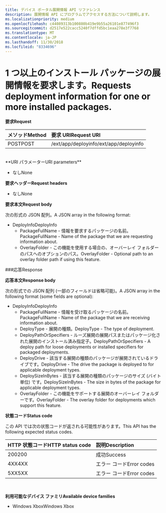 ```yaml
---
title: デバイス ポータル展開情報 API リファレンス
description: 展開情報 API にプログラムでアクセスする方法について説明します。
ms.localizationpriority: medium
ms.openlocfilehash: c44089313b100880b419e9b55a26101e877496f3
ms.sourcegitcommit: d2517e522cacc5240f7dffd5bc1eaa278e3f7768
ms.translationtype: MT
ms.contentlocale: ja-JP
ms.lasthandoff: 11/30/2018
ms.locfileid: "8334696"
---
```

# <a name="requests-deployment-information-for-one-or-more-installed-packages"></a><span data-ttu-id="c39a8-103">1 つ以上のインストール パッケージの展開情報を要求します。</span><span class="sxs-lookup"><span data-stu-id="c39a8-103">Requests deployment information for one or more installed packages.</span></span>

**<span data-ttu-id="c39a8-104">要求</span><span class="sxs-lookup"><span data-stu-id="c39a8-104">Request</span></span>**

<span data-ttu-id="c39a8-105">メソッド</span><span class="sxs-lookup"><span data-stu-id="c39a8-105">Method</span></span>      | <span data-ttu-id="c39a8-106">要求 URI</span><span class="sxs-lookup"><span data-stu-id="c39a8-106">Request URI</span></span>
:------     | :------
<span data-ttu-id="c39a8-107">POST</span><span class="sxs-lookup"><span data-stu-id="c39a8-107">POST</span></span> | <span data-ttu-id="c39a8-108">/ext/app/deployinfo</span><span class="sxs-lookup"><span data-stu-id="c39a8-108">/ext/app/deployinfo</span></span>
<br />
**<span data-ttu-id="c39a8-109">URI パラメーター</span><span class="sxs-lookup"><span data-stu-id="c39a8-109">URI parameters</span></span>**

 - <span data-ttu-id="c39a8-110">なし</span><span class="sxs-lookup"><span data-stu-id="c39a8-110">None</span></span>

**<span data-ttu-id="c39a8-111">要求ヘッダー</span><span class="sxs-lookup"><span data-stu-id="c39a8-111">Request headers</span></span>**

- <span data-ttu-id="c39a8-112">なし</span><span class="sxs-lookup"><span data-stu-id="c39a8-112">None</span></span>

**<span data-ttu-id="c39a8-113">要求本文</span><span class="sxs-lookup"><span data-stu-id="c39a8-113">Request body</span></span>**

<span data-ttu-id="c39a8-114">次の形式の JSON 配列。</span><span class="sxs-lookup"><span data-stu-id="c39a8-114">A JSON array in the following format:</span></span>

* <span data-ttu-id="c39a8-115">DeployInfo</span><span class="sxs-lookup"><span data-stu-id="c39a8-115">DeployInfo</span></span>
  * <span data-ttu-id="c39a8-116">PackageFullName - 情報を要求するパッケージの名前。</span><span class="sxs-lookup"><span data-stu-id="c39a8-116">PackageFullName - Name of the package that we are requesting information about.</span></span>
  * <span data-ttu-id="c39a8-117">OverlayFolder - この機能を使用する場合の、オーバーレイ フォルダーのパスへのオプションのパス。</span><span class="sxs-lookup"><span data-stu-id="c39a8-117">OverlayFolder - Optional path to an overlay folder path if using this feature.</span></span>

###<a name="response"></a><span data-ttu-id="c39a8-118">応答</span><span class="sxs-lookup"><span data-stu-id="c39a8-118">Response</span></span>

**<span data-ttu-id="c39a8-119">応答本文</span><span class="sxs-lookup"><span data-stu-id="c39a8-119">Response body</span></span>**

<span data-ttu-id="c39a8-120">次の形式での JSON 配列 (一部のフィールドは省略可能)。</span><span class="sxs-lookup"><span data-stu-id="c39a8-120">A JSON array in the following format (some fields are optional):</span></span>

* <span data-ttu-id="c39a8-121">DeployInfo</span><span class="sxs-lookup"><span data-stu-id="c39a8-121">DeployInfo</span></span>
  * <span data-ttu-id="c39a8-122">PackageFullName - 情報を受け取るパッケージの名前。</span><span class="sxs-lookup"><span data-stu-id="c39a8-122">PackageFullName - Name of the package that we are receiving information about.</span></span>
  * <span data-ttu-id="c39a8-123">DeployType - 展開の種類。</span><span class="sxs-lookup"><span data-stu-id="c39a8-123">DeployType - The type of deployment.</span></span>
  * <span data-ttu-id="c39a8-124">DeployPathOrSpecifiers - ルーズ展開の展開パスまたはパッケージ化された展開のインストール済み指定子。</span><span class="sxs-lookup"><span data-stu-id="c39a8-124">DeployPathOrSpecifiers - A deploy path for loose deployments or installed specifiers for packaged deployments.</span></span>
  * <span data-ttu-id="c39a8-125">DeployDrive - 該当する展開の種類のパッケージが展開されているドライブです。</span><span class="sxs-lookup"><span data-stu-id="c39a8-125">DeployDrive - The drive the package is deployed to for applicable deployment types.</span></span>
  * <span data-ttu-id="c39a8-126">DeploySizeInBytes - 該当する展開の種類のパッケージのサイズ (バイト単位) です。</span><span class="sxs-lookup"><span data-stu-id="c39a8-126">DeploySizeInBytes - The size in bytes of the package for applicable deployment types.</span></span>
  * <span data-ttu-id="c39a8-127">OverlayFolder - この機能をサポートする展開のオーバーレイ フォルダーです。</span><span class="sxs-lookup"><span data-stu-id="c39a8-127">OverlayFolder - The overlay folder for deployments which support this feature.</span></span>

**<span data-ttu-id="c39a8-128">状態コード</span><span class="sxs-lookup"><span data-stu-id="c39a8-128">Status code</span></span>**

<span data-ttu-id="c39a8-129">この API では次の状態コードが返される可能性があります。</span><span class="sxs-lookup"><span data-stu-id="c39a8-129">This API has the following expected status codes.</span></span>

<span data-ttu-id="c39a8-130">HTTP 状態コード</span><span class="sxs-lookup"><span data-stu-id="c39a8-130">HTTP status code</span></span>      | <span data-ttu-id="c39a8-131">説明</span><span class="sxs-lookup"><span data-stu-id="c39a8-131">Description</span></span>
:------     | :-----
<span data-ttu-id="c39a8-132">200</span><span class="sxs-lookup"><span data-stu-id="c39a8-132">200</span></span> | <span data-ttu-id="c39a8-133">成功</span><span class="sxs-lookup"><span data-stu-id="c39a8-133">Success</span></span>
<span data-ttu-id="c39a8-134">4XX</span><span class="sxs-lookup"><span data-stu-id="c39a8-134">4XX</span></span> | <span data-ttu-id="c39a8-135">エラー コード</span><span class="sxs-lookup"><span data-stu-id="c39a8-135">Error codes</span></span>
<span data-ttu-id="c39a8-136">5XX</span><span class="sxs-lookup"><span data-stu-id="c39a8-136">5XX</span></span> | <span data-ttu-id="c39a8-137">エラー コード</span><span class="sxs-lookup"><span data-stu-id="c39a8-137">Error codes</span></span>
<br />

**<span data-ttu-id="c39a8-138">利用可能なデバイス ファミリ</span><span class="sxs-lookup"><span data-stu-id="c39a8-138">Available device families</span></span>**

* <span data-ttu-id="c39a8-139">Windows Xbox</span><span class="sxs-lookup"><span data-stu-id="c39a8-139">Windows Xbox</span></span>